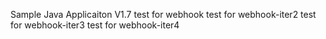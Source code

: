
Sample Java Applicaiton V1.7
test for webhook
test for webhook-iter2
test for webhook-iter3
test for webhook-iter4
